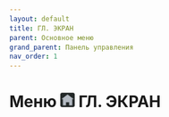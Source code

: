 ```yaml
---
layout: default
title: ГЛ. ЭКРАН
parent: Основное меню
grand_parent: Панель управления
nav_order: 1
---
```


# Меню <img src="../../assets/icons/menus/m_gl_ekran.png" width="26" height="26"> ГЛ. ЭКРАН

